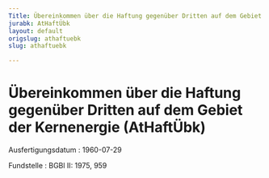 ```yaml
---
Title: Übereinkommen über die Haftung gegenüber Dritten auf dem Gebiet der Kernenergie
jurabk: AtHaftÜbk
layout: default
origslug: athaftuebk
slug: athaftuebk

---
```


# Übereinkommen über die Haftung gegenüber Dritten auf dem Gebiet der Kernenergie (AtHaftÜbk)

Ausfertigungsdatum
:   1960-07-29

Fundstelle
:   BGBl II: 1975, 959

